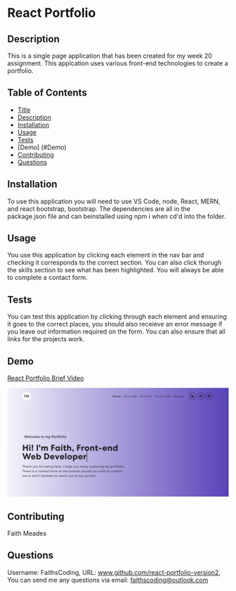 # React Portfolio

## Description

This is a single page application that has been created for my week 20 assignment. This applcation uses various front-end technologies to create a portfolio.

## Table of Contents

- [Title](#title)
- [Description](#description)
- [Installation](#installation)
- [Usage](#usage)
- [Tests](#tests)
- [Demo] (#Demo)
- [Contributing](#contributing)
- [Questions](#questions)

## Installation

To use this application you will need to use VS Code, node, React, MERN, and react bootstrap, bootstrap. The dependencies are all in the package.json file and can beinstalled using npm i when cd'd into the folder.

## Usage

You use this application by clicking each element in the nav bar and checking it corresponds to the correct section. You can also click thorugh the skills section to see what has been highlighted. You will always be able to complete a contact form.

## Tests

You can test this application by clicking through each element and ensuring it goes to the correct places, you should also receieve an error message if you leave out information required on the form. You can also ensure that all links for the projects work.

## Demo

[React Portfolio Brief Video](https://youtu.be/TFvMo6GZW2g)

![Screenshot](public/assets/screenshot-readme.png)

## Contributing

Faith Meades

## Questions

Username: FaithsCoding,
URL: www.github.com/react-portfolio-version2,
You can send me any questions via email: faithscoding@outlook.com
